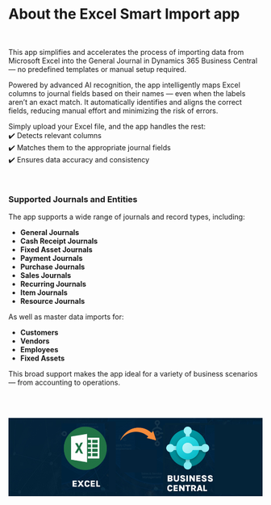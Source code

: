 # **About the Excel Smart Import app**

&nbsp;

This app simplifies and accelerates the process of importing data from Microsoft Excel into the General Journal in Dynamics 365 Business Central — no predefined templates or manual setup required.

Powered by advanced AI recognition, the app intelligently maps Excel columns to journal fields based on their names — even when the labels aren’t an exact match. It automatically identifies and aligns the correct fields, reducing manual effort and minimizing the risk of errors.

Simply upload your Excel file, and the app handles the rest:  
✔️ Detects relevant columns  
✔️ Matches them to the appropriate journal fields  
✔️ Ensures data accuracy and consistency

&nbsp;

### Supported Journals and Entities

The app supports a wide range of journals and record types, including:

- **General Journals**
- **Cash Receipt Journals**
- **Fixed Asset Journals**
- **Payment Journals**
- **Purchase Journals**
- **Sales Journals**
- **Recurring Journals**
- **Item Journals**
- **Resource Journals**

As well as master data imports for:

- **Customers**
- **Vendors**
- **Employees**
- **Fixed Assets**

This broad support makes the app ideal for a variety of business scenarios — from accounting to operations.

&nbsp;  
&nbsp;  

![Excel import](Assets/ImportExcel.png)
